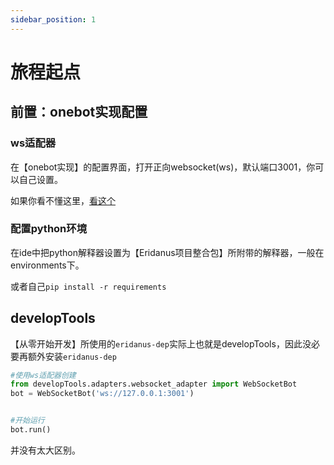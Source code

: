 ```yaml
---
sidebar_position: 1
---
```


# 旅程起点
## 前置：onebot实现配置
### ws适配器
在【onebot实现】的配置界面，打开正向websocket(ws)，默认端口3001，你可以自己设置。

如果你看不懂这里，[看这个](https://eridanus-doc.netlify.app/docs/intro/)
### 配置python环境
在ide中把python解释器设置为【Eridanus项目整合包】所附带的解释器，一般在environments下。

或者自己`pip install -r requirements`
## developTools
【从零开始开发】所使用的`eridanus-dep`实际上也就是developTools，因此没必要再额外安装`eridanus-dep`

```python
#使用ws适配器创建
from developTools.adapters.websocket_adapter import WebSocketBot
bot = WebSocketBot('ws://127.0.0.1:3001')


#开始运行
bot.run()
```
并没有太大区别。

